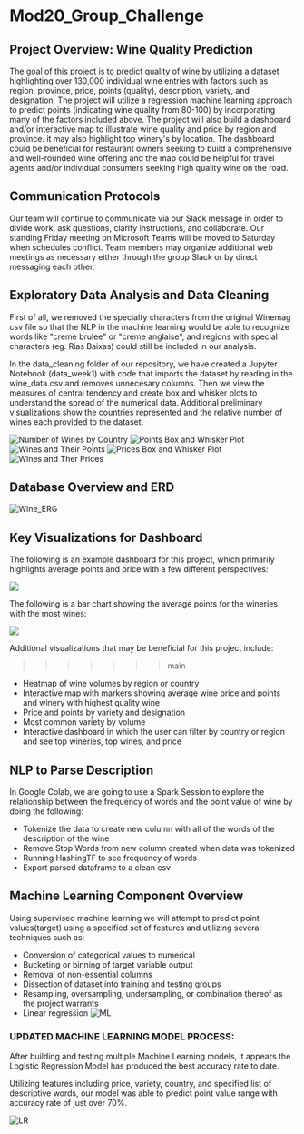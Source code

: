 # Mod20_Group_Challenge

## Project Overview: Wine Quality Prediction
The goal of this project is to predict quality of wine by utilizing a dataset highlighting over 130,000 individual wine entries with factors such as region, province, price, points (quality), description, variety, and designation. The project will utilize a regression machine learning approach to predict points (indicating wine quality from 80-100) by incorporating many of the factors included above. The project will also build a dashboard and/or interactive map to illustrate wine quality and price by region and province. it may also highlight top winery's by location. The dashboard could be beneficial for restaurant owners seeking to build a comprehensive and well-rounded wine offering and the map could be helpful for travel agents and/or individual consumers seeking high quality wine on the road.

## Communication Protocols
Our team will continue to communicate via our Slack message in order to divide work, ask questions, clarify instructions, and collaborate. Our standing Friday meeting on Microsoft Teams will be moved to Saturday when schedules conflict. Team members may organize additional web meetings as necessary either through the group Slack or by direct messaging each other.

## Exploratory Data Analysis and Data Cleaning
First of all, we removed the specialty characters from the original Winemag csv file so that the NLP in the machine learning would be able to recognize words like "creme brulee" or "creme anglaise", and regions with special characters (eg. Rias Baixas) could still be included in our analysis.

In the data_cleaning folder of our repository, we have created a Jupyter Notebook (data_week1) with code that imports the dataset by reading in the wine_data.csv and removes unnecesary columns. Then we view the measures of central tendency and create box and whisker plots to understand the spread of the numerical data. Additional preliminary visualizations show the countries represented and the relative number of wines each provided to the dataset.

![Number of Wines by Country](/Images/No_wines_by_co.png)
![Points Box and Whisker Plot](/Images/Points_baw.png)
![Wines and Their Points](/Images/Wines_and_points.png)
![Prices Box and Whisker Plot](/Images/Price_baw.png)
![Wines and Ther Prices](/Images/Wines_and_prices.png)


## Database Overview and ERD
![Wine_ERG](https://user-images.githubusercontent.com/96449605/168492777-9f993359-80bb-4937-acab-99ac405b6316.png)


## Key Visualizations for Dashboard
The following is an example dashboard for this project, which primarily highlights average points and price with a few different perspectives: 

![](/Images/PracticeDashboard.png)


The following is a bar chart showing the average points for the wineries with the most wines:


![](/Images/TopWineriesAvePoints.png)

Additional visualizations that may be beneficial for this project include: 
>>>>>>> main
- Heatmap of wine volumes by region or country
- Interactive map with markers showing average wine price and points and winery with highest quality wine
- Price and points by variety and designation
- Most common variety by volume
- Interactive dashboard in which the user can filter by country or region and see top wineries, top wines, and price

## NLP to Parse Description
In Google Colab, we are going to use a Spark Session to explore the relationship between the frequency of words and the point value of wine by doing the following:
- Tokenize the data to create new column with all of the words of the description of the wine
- Remove Stop Words from new column created when data was tokenized
- Running HashingTF to see frequency of words
- Export parsed dataframe to a clean csv

## Machine Learning Component Overview 
Using supervised machine learning we will attempt to predict point values(target) using a specified set of features and utilizing several techniques such as:
- Conversion of categorical values to numerical
- Bucketing or binning of target variable output
- Removal of non-essential columns
- Dissection of dataset into training and testing groups
- Resampling, oversampling, undersampling, or combination thereof as the project warrants
- Linear regression
![ML](https://github.com/saraegregg/Mod20_Group_Challenge/blob/2ab0190fe76067d6ff9a9ddd7a6b1a1f714f352a/Images/ML_initial.png)


### UPDATED MACHINE LEARNING MODEL PROCESS:
After building and testing multiple Machine Learning models, it appears the Logistic Regression Model has produced the best accuracy rate to date. 

Utilizing features including price, variety, country, and specified list of descriptive words, our model was able to predict point value range with accuracy rate of just over 70%.

![LR](https://github.com/saraegregg/Mod20_Group_Challenge/blob/4e27eb71c98960caf70d8fb9c884e351c6f75f0b/Images/LR%20Model.png)



